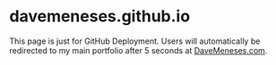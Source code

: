 # davemeneses.github.io

This page is just for GitHub Deployment. Users will automatically be redirected to my main portfolio after 5 seconds at [DaveMeneses.com](https://www.davemeneses.com/).
